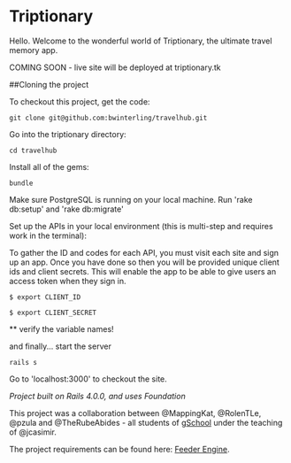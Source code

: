 # Triptionary

Hello.  Welcome to the wonderful world of Triptionary, the ultimate travel memory app.

COMING SOON - live site will be deployed at triptionary.tk

##Cloning the project

To checkout this project, get the code:

`git clone git@github.com:bwinterling/travelhub.git`

Go into the triptionary directory:

`cd travelhub`

Install all of the gems:

`bundle`

Make sure PostgreSQL is running on your local machine.  Run 'rake db:setup' and 'rake db:migrate'

Set up the APIs in your local environment (this is multi-step and requires work in the terminal):

To gather the ID and codes for each API, you must visit each site and sign up an app.  Once you have done so then you will be provided unique client ids and client secrets.  This will enable the app to be able to give users an access token when they sign in.  

`$ export CLIENT_ID`

`$ export CLIENT_SECRET`

** verify the variable names!

and finally... start the server

`rails s`

Go to 'localhost:3000' to checkout the site. 

*Project built on Rails 4.0.0, and uses Foundation*

This project was a collaboration between @MappingKat, @RolenTLe, @pzula and @TheRubeAbides - all students of [gSchool](http://gschool.it) under the teaching of @jcasimir.

The project requirements can be found here: [Feeder Engine](http://tutorials.jumpstartlab.com/projects/fourth_meal.html).

